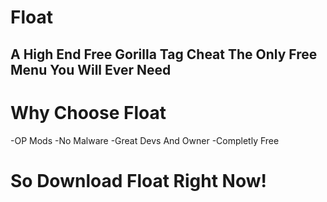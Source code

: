 # Float
A High End Free Gorilla Tag Cheat
The Only Free Menu You Will Ever Need
----------------------------------------
# Why Choose Float
-OP Mods 
-No Malware
-Great Devs And Owner
-Completly Free
# So Download Float Right Now!
